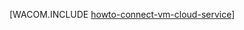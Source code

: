<properties urlDisplayName="Infographics" pageTitle="Connect virtual machines in an Azure cloud service" metaKeywords="Azure vm cloud service, vm cloud service" description="Learn to connect a virtual machine to an Azure cloud service." metaCanonical="http://www.windowsazure.com/en-us/manage/windows/how-to-guides/connect-to-a-cloud-service/" services="virtual-machines,cloud-services" documentationCenter="" title="" authors="kathydav" solutions="" manager="timlt" editor="" />

<tags ms.service="virtual-machines" ms.workload="infrastructure-services" ms.tgt_pltfrm="na" ms.devlang="na" ms.topic="article" ms.date="10/30/2014" ms.author="kathydav" />




[WACOM.INCLUDE [howto-connect-vm-cloud-service](../includes/howto-connect-vm-cloud-service.md)]

<!--HONumber=35_1-->
